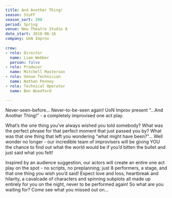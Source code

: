 ```yaml
---
title: And Another Thing!
season: StuFF
season_sort: 390
period: Spring
venue: New Theatre Studio A
date_start: 2018-06-16
company: UoN Improv 
  
crew:
- role: Director
  name: Liam Webber
  person: false 
- role: Producer
  name: Mitchell Masterson
- role: Venue Technician
  name: Nathan Penney
- role: Technical Operator
  name: Ben Woodford

---
```


Never-seen-before… Never-to-be-seen again! UoN Improv present “…And Another Thing!” - a completely improvised one act play. 

What’s the one thing you’ve always wished you told somebody? What was the perfect phrase for that perfect moment that just passed you by? What was that one thing that left you wondering “what might have been?”… Well wonder no longer - our incredible team of improvisers will be giving YOU the chance to find out what the world would be if you’d bitten the bullet and just said what you felt! 

Inspired by an audience suggestion, our actors will create an entire one act play on the spot - no scripts, no preplanning; just 8 performers, a stage, and that one thing you wish you’d said! Expect love and loss, heartbreak and hilarity, a cavalcade of characters and spinning subplots all made up entirely for you on the night, never to be performed again! So what are you waiting for? Come see what you missed out on…